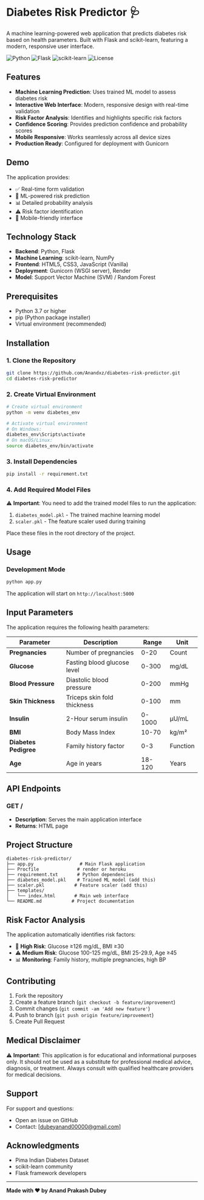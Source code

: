 # Diabetes Risk Predictor 🩺

A machine learning-powered web application that predicts diabetes risk based on health parameters. Built with Flask and scikit-learn, featuring a modern, responsive user interface.

![Python](https://img.shields.io/badge/Python-3.7+-blue.svg)
![Flask](https://img.shields.io/badge/Flask-2.0+-green.svg)
![scikit-learn](https://img.shields.io/badge/scikit--learn-1.0+-orange.svg)
![License](https://img.shields.io/badge/License-MIT-yellow.svg)

## Features

- **Machine Learning Prediction**: Uses trained ML model to assess diabetes risk
- **Interactive Web Interface**: Modern, responsive design with real-time validation
- **Risk Factor Analysis**: Identifies and highlights specific risk factors
- **Confidence Scoring**: Provides prediction confidence and probability scores
- **Mobile Responsive**: Works seamlessly across all device sizes
- **Production Ready**: Configured for deployment with Gunicorn

## Demo

The application provides:
- ✅ Real-time form validation
- 🔮 ML-powered risk prediction
- 📊 Detailed probability analysis
- ⚠️ Risk factor identification
- 📱 Mobile-friendly interface

## Technology Stack

- **Backend**: Python, Flask
- **Machine Learning**: scikit-learn, NumPy
- **Frontend**: HTML5, CSS3, JavaScript (Vanilla)
- **Deployment**: Gunicorn (WSGI server), Render
- **Model**: Support Vector Machine (SVM) / Random Forest

## Prerequisites

- Python 3.7 or higher
- pip (Python package installer)
- Virtual environment (recommended)

## Installation

### 1. Clone the Repository

```bash
git clone https://github.com/Anandxz/diabetes-risk-predictor.git
cd diabetes-risk-predictor
```

### 2. Create Virtual Environment

```bash
# Create virtual environment
python -m venv diabetes_env

# Activate virtual environment
# On Windows:
diabetes_env\Scripts\activate
# On macOS/Linux:
source diabetes_env/bin/activate
```

### 3. Install Dependencies

```bash
pip install -r requirement.txt
```

### 4. Add Required Model Files

⚠️ **Important**: You need to add the trained model files to run the application:

1. `diabetes_model.pkl` - The trained machine learning model
2. `scaler.pkl` - The feature scaler used during training

Place these files in the root directory of the project.

## Usage

### Development Mode

```bash
python app.py
```

The application will start on `http://localhost:5000`

## Input Parameters

The application requires the following health parameters:

| Parameter | Description | Range | Unit |
|-----------|-------------|--------|------|
| **Pregnancies** | Number of pregnancies | 0-20 | Count |
| **Glucose** | Fasting blood glucose level | 0-300 | mg/dL |
| **Blood Pressure** | Diastolic blood pressure | 0-200 | mmHg |
| **Skin Thickness** | Triceps skin fold thickness | 0-100 | mm |
| **Insulin** | 2-Hour serum insulin | 0-1000 | μU/mL |
| **BMI** | Body Mass Index | 10-70 | kg/m² |
| **Diabetes Pedigree** | Family history factor | 0-3 | Function |
| **Age** | Age in years | 18-120 | Years |

## API Endpoints

### GET /
- **Description**: Serves the main application interface
- **Returns**: HTML page


## Project Structure

```
diabetes-risk-predictor/
├── app.py                 # Main Flask application
├── Procfile              # render or heroku
├── requirement.txt       # Python dependencies
├── diabetes_model.pkl    # Trained ML model (add this)
├── scaler.pkl           # Feature scaler (add this)
├── templates/
│   └── index.html       # Main web interface
└── README.md           # Project documentation
```



## Risk Factor Analysis

The application automatically identifies risk factors:

- 🚨 **High Risk**: Glucose ≥126 mg/dL, BMI ≥30
- ⚠️ **Medium Risk**: Glucose 100-125 mg/dL, BMI 25-29.9, Age ≥45
- 📊 **Monitoring**: Family history, multiple pregnancies, high BP

## Contributing

1. Fork the repository
2. Create a feature branch (`git checkout -b feature/improvement`)
3. Commit changes (`git commit -am 'Add new feature'`)
4. Push to branch (`git push origin feature/improvement`)
5. Create Pull Request

## Medical Disclaimer

⚠️ **Important**: This application is for educational and informational purposes only. It should not be used as a substitute for professional medical advice, diagnosis, or treatment. Always consult with qualified healthcare providers for medical decisions.


## Support

For support and questions:
- Open an issue on GitHub
- Contact: [dubeyanand00000@gmail.com]

## Acknowledgments

- Pima Indian Diabetes Dataset
- scikit-learn community
- Flask framework developers

---

**Made with ❤️ by Anand Prakash Dubey**

